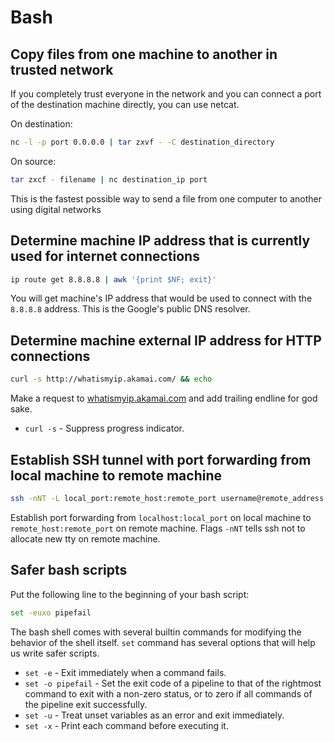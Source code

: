 # Bash



## Copy files from one machine to another in trusted network

If you completely trust everyone in the network and you can connect a port of the destination machine directly, you can use netcat.

On destination:
```bash
nc -l -p port 0.0.0.0 | tar zxvf - -C destination_directory
```

On source:
```bash
tar zxcf - filename | nc destination_ip port
```

This is the fastest possible way to send a file from one computer to another using digital networks



## Determine machine IP address that is currently used for internet connections

```bash
ip route get 8.8.8.8 | awk '{print $NF; exit}'
```

You will get machine's IP address that would be used to connect with the `8.8.8.8` address.
This is the Google's public DNS resolver.



## Determine machine external IP address for HTTP connections

```bash
curl -s http://whatismyip.akamai.com/ && echo
```

Make a request to [whatismyip.akamai.com](http://whatismyip.akamai.com/) and add trailing endline for god sake.
- `curl -s` - Suppress progress indicator.



## Establish SSH tunnel with port forwarding from local machine to remote machine

```bash
ssh -nNT -L local_port:remote_host:remote_port username@remote_address
```

Establish port forwarding from `localhost:local_port` on local machine to `remote_host:remote_port` on remote machine. Flags `-nNT` tells ssh not to allocate new tty on remote machine.



## Safer bash scripts

Put the following line to the beginning of your bash script:

```bash
set -euxo pipefail
```

The bash shell comes with several builtin commands for modifying the behavior of the shell itself. `set` command has several options that will help us write safer scripts.

- `set -e` - Exit immediately when a command fails.
- `set -o pipefail` - Set the exit code of a pipeline to that of the rightmost command to exit with a non-zero status, or to zero if all commands of the pipeline exit successfully.
- `set -u` - Treat unset variables as an error and exit immediately.
- `set -x` - Print each command before executing it.
